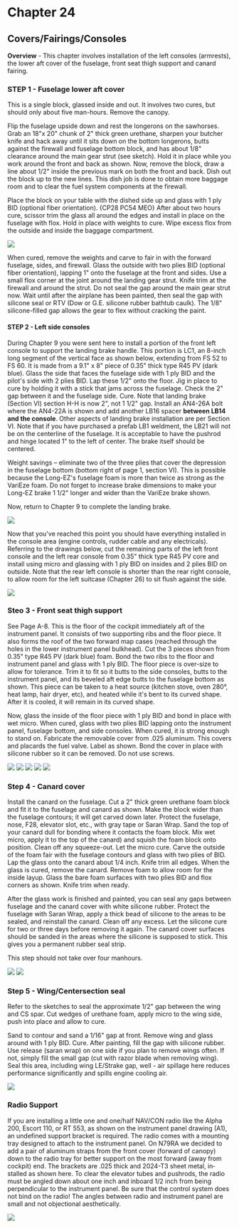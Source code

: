 # Chapter 24

## Covers/Fairings/Consoles

**Overview** - This chapter involves installation of
the left consoles (armrests), the lower aft cover of the fuselage, front seat thigh support and canard fairing.

### STEP 1 - Fuselage lower aft cover

This is a single block, glassed inside and out.
It involves two cures, but should only about five man-hours.
Remove the canopy.

Flip the fuselage upside down and rest the longerons on the sawhorses.
Grab an 18"x 20" chunk of 2" thick green urethane, sharpen your butcher knife and hack away until it sits down on the bottom longerons, butts against the firewall and fuselage bottom block, and has about 1/8" clearance around the main gear strut (see sketch).
Hold it in place while you work around the front and back as shown.
Now, remove the block, draw a line about 1/2" inside the previous mark on both the front and back.
Dish out the block up to the new lines.
This dish job is done to obtain more baggage room and to clear the fuel system components at the firewall.

Place the block on your table with the dished side up and glass with 1 ply BID (optional fiber orientation). {CP28 PC54 MEO}
After about two hours cure, scissor trim the glass all around the edges and install in place on the fuselage with flox.
Hold in place with weights to cure.
Wipe excess flox from the outside and inside the baggage  compartment.

![](../images/24/24_00.png)

When cured, remove the weights and carve to fair in with the forward fuselage, sides, and firewall.
Glass the outside with two plies BID (optional fiber orientation), lapping 1" onto the fuselage at the front and sides.
Use a small flox corner at the joint around the landing gear strut.
Knife trim at the firewall and around the strut.
Do not seal the gap around the main gear strut now.
Wait until after the airplane has been painted, then seal the gap with silicone seal or RTV (Dow or G.E. silicone rubber bathtub caulk).
The 1/8" silicone-filled gap allows the gear to flex without cracking the paint.

#### STEP 2 - Left side consoles

During Chapter 9 you were sent here to install a portion of the front left console to support the landing brake handle.
This portion is LC1, an 8-inch long segment of the vertical face as shown below, extending from FS 52 to FS 60.
It is made from a 9.1" x 8" piece of 0.35" thick type R45 PV (dark blue).
Glass the side that faces the fuselage side with 1 ply BID and the pilot's side with 2 plies BID.
Lap these 1/2" onto the floor.
Jig in place to cure by holding it with a stick that jams across the fuselage.
Check the 2" gap between it and the fuselage side.
Cure.
Note that landing brake (Section VI) section H-H is now 2", not 1 1/2" gap.
Install an AN4-26A bolt where the AN4-22A is shown and add another LB16 spacer **between LB14 and the console**.
Other aspects of landing brake installation are per Section VI.
Note that if you have purchased a prefab LB1 weldment, the LB21 will not be on the centerline of the fuselage.
It is acceptable to have the pushrod and hinge located 1" to the left of center.
The brake itself should be centered.

Weight savings – eliminate two of the three plies that cover the depression in the fuselage bottom (bottom right of page 1, section VI).
This is possible because the Long-EZ's fuselage foam is more than twice as strong as the VariEze foam.
Do not forget to increase brake dimensions to make your Long-EZ brake 1 1/2" longer and wider than the VariEze brake shown.

Now, return to Chapter 9 to complete the landing
brake.

![](../images/24/24_01.png)

Now that you've reached this point you should have
everything installed in the console area (engine controls, rudder cable and any electricals).
Referring to the drawings below, cut the remaining parts of the left front console and the left rear console
from 0.35" thick type R45 PV core and install using micro and glassing with 1 ply BID on insides and 2 plies BID on outside.
Note that the rear left console is shorter than the rear right console, to allow room for the left suitcase (Chapter 26) to sit flush against the side.

![](../images/24/24_02.png)

### Steo 3 - Front seat thigh support

See Page A-8.
This is the floor of the cockpit immediately aft of the instrument panel.
It consists of two supporting ribs and the floor piece.
It also forms the roof of the two forward map cases (reached through the holes in the lower instrument panel bulkhead).
Cut the 3 pieces shown from 0.35" type R45 PV (dark
blue) foam.
Bond the two ribs to the floor and instrument panel and glass with 1 ply BID.
The floor piece is over-size to allow for tolerance.
Trim it to fit so it butts to the side consoles, butts to the instrument panel, and its beveled aft edge butts to the fuselage bottom as shown.
This piece can be taken to a heat source (kitchen stove, oven 280°, heat lamp, hair dryer, etc), and heated while it's bent to its curved shape.
After it is cooled, it will remain in its curved shape.

Now, glass the inside of the floor piece with 1 ply BID and bond in place with wet micro.
When cured, glass with two plies BID lapping onto the instrument panel, fuselage bottom, and side consoles.
When cured, it is strong enough to stand on.
Fabricate the removable cover from .025 aluminum.
This covers and placards the fuel valve.
Label as shown.
Bond the cover in place with silicone rubber so it can be removed.
Do not use screws.

![](../images/24/24_03.png)
![](../images/24/24_04.png)
![](../images/24/24_05.png)
![](../images/24/24_07.png)
![](../images/24/24_06.png)

### Step 4 - Canard cover

Install the canard on the fuselage.
Cut a 2" thick green urethane foam block and fit it to the fuselage and canard as shown.
Make the block wider than the fuselage con­tours; it will get carved down later.
Protect the fuselage, nose, F28, elevator slot, etc., with gray tape or Saran Wrap.
Sand the top of your canard dull for bonding where it contacts the foam block.
Mix wet micro, apply it to the top of the canard) and squish the foam block onto position.
Clean off any squeeze-out.
Let the micro cure.
Carve the outside of the foam fair with the fuselage contours and glass with two plies of BID.
Lap the glass onto the canard about 1/4 inch.
Knife trim all edges.
When the glass is cured, remove the canard.
Remove foam to allow room for the inside layup.
Glass the bare foam surfaces with two plies BID and flox corners as shown.
Knife trim when ready.

After the glass work is finished and painted, you can seal any gaps between fuselage and the canard cover with white silicone rubber.
Protect the fuselage with Saran Wrap, apply a thick bead of silicone to the areas to be sealed, and reinstall the canard.
Clean off any excess.
Let the silicone cure for two or three days before removing it again.
The canard cover surfaces should be sanded in the areas where the silicone is supposed to stick.
This gives you a permanent rubber seal strip.

This step should not take over four man­hours.

![](../images/24/24_08.png)
![](../images/24/24_09.png)

### Step 5 - Wing/Centersection seal

Refer to the sketches to seal the approximate 1/2" gap between the wing and CS spar.
Cut wedges of urethane foam, apply micro to the wing side, push into place and allow to cure.

Sand to contour and sand a 1/16" gap at front.
Remove wing and glass around with 1 ply BID.
Cure.
After painting, fill the gap with silicone rubber.
Use release (saran wrap) on one side if you plan to remove wings often.
If not, simply fill the small gap (cut with razor blade when removing wing).
Seal this area, including wing LE/Strake gap, well - air spillage here reduces performance significantly and spills engine cooling air.

![](../images/24/24_10.png)

### Radio Support
If you are installing a little one and one/half NAV/CON radio like the Alpha 200, Escort 110, or RT 553, as shown on
the instrument panel drawing (A1), an undefined support bracket is required.
The radio comes with a mounting tray designed to attach to the instrument panel.
On N79RA we decided to add a pair of aluminum straps from the front cover (forward of canopy) down to the radio tray for better support on the most forward (away from cockpit) end.
The brackets are .025 thick and 2024-T3 sheet metal, in­stalled as shown here.
To clear the elevator tubes and pushrods, the radio must be angled down about one inch and inboard 1/2 inch from being perpendicular to the instrument panel.
Be sure that the control system does not bind on the radio!
The angles between radio and instrument panel are small and not objectional aesthetically. 

![](../images/24/24_11.png)
